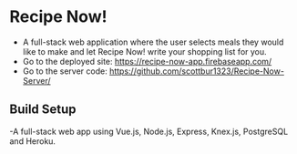 # Recipe Now!
 - A full-stack web application where the user selects meals they would like to make and let Recipe Now! write your shopping list for you.
 - Go to the deployed site: https://recipe-now-app.firebaseapp.com/
 - Go to the server code: https://github.com/scottbur1323/Recipe-Now-Server/
  
## Build Setup
 -A full-stack web app using Vue.js, Node.js, Express, Knex.js, PostgreSQL and Heroku.

